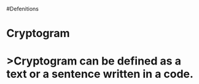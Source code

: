 #Defenitions
<h1>Cryptogram<h1>
  >Cryptogram can be defined as a text or a sentence written in a code.
